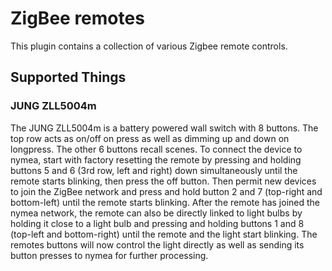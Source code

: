 # ZigBee remotes

This plugin contains a collection of various Zigbee remote controls.

## Supported Things

### JUNG ZLL5004m

The JUNG ZLL5004m is a battery powered wall switch with 8 buttons. The top row acts as on/off on press as well as dimming up and down on longpress.
The other 6 buttons recall scenes.
To connect the device to nymea, start with factory resetting the remote by pressing and holding buttons 5 and 6 (3rd row, left and right) down simultaneously
until the remote starts blinking, then press the off button. Then permit new devices to join the ZigBee network and press and hold button 2 and 7 (top-right
and bottom-left) until the remote starts blinking.
After the remote has joined the nymea network, the remote can also be directly linked to light bulbs by holding it close to a light bulb and pressing and
holding buttons 1 and 8 (top-left and bottom-right) until the remote and the light start blinking. The remotes buttons will now control the light directly
as well as sending its button presses to nymea for further processing.

